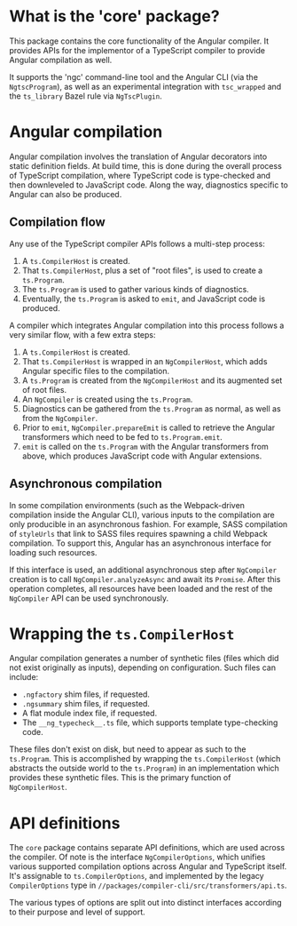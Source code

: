 # What is the 'core' package?

This package contains the core functionality of the Angular compiler. It provides APIs for the implementor of a TypeScript compiler to provide Angular compilation as well.

It supports the 'ngc' command-line tool and the Angular CLI (via the `NgtscProgram`), as well as an experimental integration with `tsc_wrapped` and the `ts_library` Bazel rule via `NgTscPlugin`.

# Angular compilation

Angular compilation involves the translation of Angular decorators into static definition fields. At build time, this is done during the overall process of TypeScript compilation, where TypeScript code is type-checked and then downleveled to JavaScript code. Along the way, diagnostics specific to Angular can also be produced.

## Compilation flow

Any use of the TypeScript compiler APIs follows a multi-step process:

1. A `ts.CompilerHost` is created.
2. That `ts.CompilerHost`, plus a set of "root files", is used to create a `ts.Program`.
3. The `ts.Program` is used to gather various kinds of diagnostics.
4. Eventually, the `ts.Program` is asked to `emit`, and JavaScript code is produced.

A compiler which integrates Angular compilation into this process follows a very similar flow, with a few extra steps:

1. A `ts.CompilerHost` is created.
2. That `ts.CompilerHost` is wrapped in an `NgCompilerHost`, which adds Angular specific files to the compilation.
3. A `ts.Program` is created from the `NgCompilerHost` and its augmented set of root files.
4. An `NgCompiler` is created using the `ts.Program`.
5. Diagnostics can be gathered from the `ts.Program` as normal, as well as from the `NgCompiler`.
6. Prior to `emit`, `NgCompiler.prepareEmit` is called to retrieve the Angular transformers which need to be fed to `ts.Program.emit`.
7. `emit` is called on the `ts.Program` with the Angular transformers from above, which produces JavaScript code with Angular extensions.

## Asynchronous compilation

In some compilation environments (such as the Webpack-driven compilation inside the Angular CLI), various inputs to the compilation are only producible in an asynchronous fashion. For example, SASS compilation of `styleUrls` that link to SASS files requires spawning a child Webpack compilation. To support this, Angular has an asynchronous interface for loading such resources.

If this interface is used, an additional asynchronous step after `NgCompiler` creation is to call `NgCompiler.analyzeAsync` and await its `Promise`. After this operation completes, all resources have been loaded and the rest of the `NgCompiler` API can be used synchronously.

# Wrapping the `ts.CompilerHost`

Angular compilation generates a number of synthetic files (files which did not exist originally as inputs), depending on configuration. Such files can include:

* `.ngfactory` shim files, if requested.
* `.ngsummary` shim files, if requested.
* A flat module index file, if requested.
* The `__ng_typecheck__.ts` file, which supports template type-checking code.

These files don't exist on disk, but need to appear as such to the `ts.Program`. This is accomplished by wrapping the `ts.CompilerHost` (which abstracts the outside world to the `ts.Program`) in an implementation which provides these synthetic files. This is the primary function of `NgCompilerHost`.

# API definitions

The `core` package contains separate API definitions, which are used across the compiler. Of note is the interface `NgCompilerOptions`, which unifies various supported compilation options across Angular and TypeScript itself. It's assignable to `ts.CompilerOptions`, and implemented by the legacy `CompilerOptions` type in `//packages/compiler-cli/src/transformers/api.ts`.

The various types of options are split out into distinct interfaces according to their purpose and level of support.
